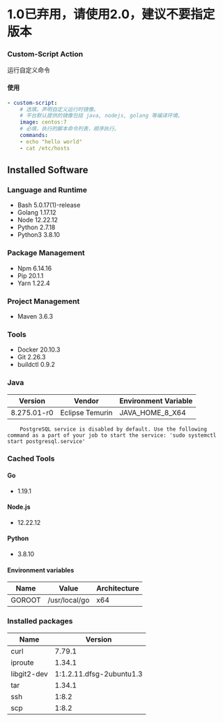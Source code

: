 # 1.0已弃用，请使用2.0，建议不要指定版本

### Custom-Script Action


运行自定义命令

#### 使用

```yaml
- custom-script:
    # 选填。声明自定义运行时镜像。
    # 平台默认提供的镜像包括 java, nodejs, golang 等编译环境。
    image: centos:7
    # 必填，执行的脚本命令列表，顺序执行。
    commands:
    - echo "hello world"
    - cat /etc/hosts
```

## Installed Software
### Language and Runtime
- Bash 5.0.17(1)-release
- Golang 1.17.12
- Node 12.22.12
- Python 2.7.18
- Python3 3.8.10

### Package Management
- Npm 6.14.16
- Pip 20.1.1
- Yarn 1.22.4

### Project Management
- Maven 3.6.3

### Tools
- Docker 20.10.3
- Git 2.26.3
- buildctl 0.9.2

### Java
| Version              | Vendor          | Environment Variable |
| -------------------- | --------------- | -------------------- |
| 8.275.01-r0          | Eclipse Temurin | JAVA_HOME_8_X64      |


```
    PostgreSQL service is disabled by default. Use the following command as a part of your job to start the service: 'sudo systemctl start postgresql.service'
```

### Cached Tools
#### Go
- 1.19.1

#### Node.js
- 12.22.12

#### Python
- 3.8.10

#### Environment variables
| Name            | Value                              | Architecture |
| --------------- | ---------------------------------- | ------------ |
| GOROOT | /usr/local/go | x64          |


### Installed packages
| Name           | Version                  |
|----------------|--------------------------|
| curl           | 7.79.1                   |
| iproute        | 1.34.1                   |
| libgit2-dev    | 1:1.2.11.dfsg-2ubuntu1.3 |
| tar            | 1.34.1                   |
| ssh | 1:8.2                    |
| scp |     1:8.2                     |
